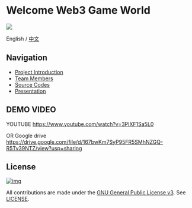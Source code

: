 

# Welcome Web3 Game World

<img src="http://qpjf9b6ys.hn-bkt.clouddn.com/logo.png"/>



English / [中文](https://github.com/Zombieliu/demo/tree/main/teams/01-Web3Games/README-CN.md)

## Navigation

- [Project Introduction](https://github.com/Zombieliu/demo/tree/main/teams/01-Web3Games/docs/project.md)
- [Team Members](https://github.com/Zombieliu/demo/tree/main/teams/01-Web3Games/docs/team.md)
- [Source Codes](https://github.com/Zombieliu/demo/tree/main/teams/01-Web3Games/src/README.md)
- [Presentation](https://github.com/Zombieliu/demo/tree/main/teams/01-Web3Games/docs/presentation.pdf)



## DEMO VIDEO

YOUTUBE https://www.youtube.com/watch?v=3PIXF1Sa5L0



OR Google drive  https://drive.google.com/file/d/167bwKm7SyP95FR5SMhNZGQ-R5Tv39NTZ/view?usp=sharing

## License

[![img](https://camo.githubusercontent.com/98afb41cdd0f78fb62d19134df53d940bc055fc62e37da7bab8bca12a8ab5f75/68747470733a2f2f696d672e736869656c64732e696f2f6769746875622f6c6963656e73652f464953434f2d42434f532f464953434f2d42434f532e737667)](https://github.com/ParityAsia/hackathon-2021-spring/blob/main/teams/18-微芒区块链小队/LICENSE)

All contributions are made under the [GNU General Public License v3](https://www.gnu.org/licenses/gpl-3.0.en.html). See [LICENSE](https://github.com/ParityAsia/hackathon-2021-spring/blob/main/teams/18-微芒区块链小队/LICENSE).

